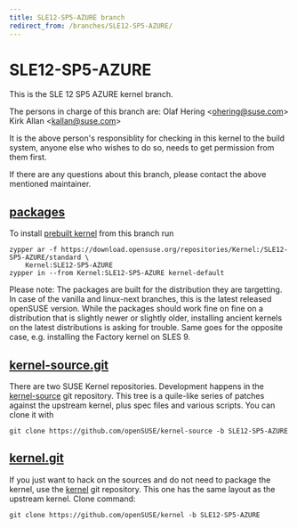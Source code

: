 ```yaml
---
title: SLE12-SP5-AZURE branch
redirect_from: /branches/SLE12-SP5-AZURE/
---
```

# SLE12-SP5-AZURE
This is the SLE 12 SP5 AZURE kernel branch.

The persons in charge of this branch are:
Olaf Hering <[ohering@suse.com](mailto:ohering@suse.com?subject=SLE12-SP5-AZURE%20branch)>
Kirk Allan <[kallan@suse.com](mailto:kallan@suse.com?subject=SLE12-SP5-AZURE%20branch)>

It is the above person's responsiblity for checking in this kernel to
the build system, anyone else who wishes to do so, needs to get
permission from them first.

If there are any questions about this branch, please contact the above
mentioned maintainer.


## [packages](https://download.opensuse.org/repositories/Kernel:/SLE12-SP5-AZURE)
To install
[prebuilt kernel](https://download.opensuse.org/repositories/Kernel:/SLE12-SP5-AZURE)
from this branch run

```
zypper ar -f https://download.opensuse.org/repositories/Kernel:/SLE12-SP5-AZURE/standard \
    Kernel:SLE12-SP5-AZURE
zypper in --from Kernel:SLE12-SP5-AZURE kernel-default
```

Please note: The packages are built for the distribution they are
targetting. In case of the vanilla and linux-next branches, this is the
latest released openSUSE version. While the packages should work fine on
fine on a distribution that is slightly newer or slightly older,
installing ancient kernels on the latest distributions is asking for
trouble. Same goes for the opposite case, e.g. installing the Factory
kernel on SLES 9.

## [kernel-source.git](https://github.com/openSUSE/kernel-source/tree/SLE12-SP5-AZURE)
There are two SUSE Kernel repositories. Development happens in the
[kernel-source](https://github.com/openSUSE/kernel-source/tree/SLE12-SP5-AZURE)
git repository. This tree is a quile-like series of patches against the
upstream kernel, plus spec files and various scripts. You can clone it
with

```
git clone https://github.com/openSUSE/kernel-source -b SLE12-SP5-AZURE
```

## [kernel.git](https://github.com/openSUSE/kernel/tree/SLE12-SP5-AZURE)
If you just want to hack on the sources and do not need to package the
kernel, use the [kernel](https://github.com/openSUSE/kernel/tree/SLE12-SP5-AZURE)
git repository. This one has the same layout as the upstream kernel. Clone
command:

```
git clone https://github.com/openSUSE/kernel -b SLE12-SP5-AZURE
```


